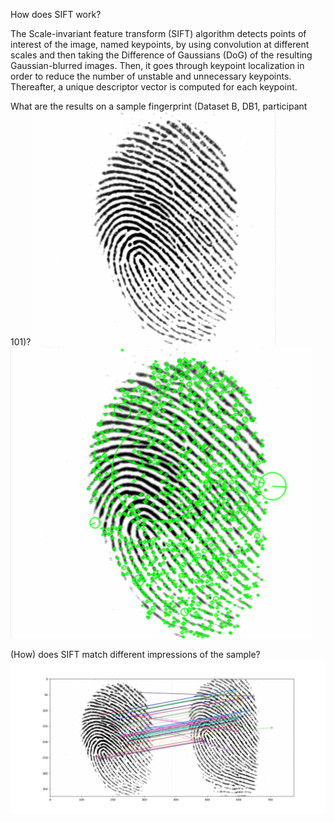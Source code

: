 How does SIFT work?

The Scale-invariant feature transform (SIFT) algorithm detects points of interest of the image, named keypoints, by using convolution at different scales and then taking the Difference of Gaussians (DoG) of the resulting Gaussian-blurred images. Then, it goes through keypoint localization in order to reduce the number of unstable and unnecessary keypoints. Thereafter, a unique descriptor vector is computed for each keypoint. 

What are the results on a sample fingerprint (Dataset B, DB1, participant 101)?
![1](Images/101_1.png) ![1](Images/01.png) 


(How) does SIFT match different impressions of the sample? 
![1](Images/Figure_1.png) 
